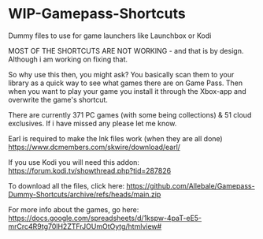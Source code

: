 # WIP-Gamepass-Shortcuts 
Dummy files to use for game launchers like Launchbox or Kodi

MOST OF THE SHORTCUTS ARE NOT WORKING - and that is by design. 
Although i am working on fixing that.

So why use this then, you might ask?
You basically scan them to your library as a quick way to see what games there are on Game Pass.
Then when you want to play your game you install it through the Xbox-app and overwrite the game's shortcut.

There are currently 371 PC games (with some being collections) & 51 cloud exclusives.
If i have missed any please let me know.

Earl is required to make the lnk files work (when they are all done)
https://www.dcmembers.com/skwire/download/earl/

If you use Kodi you will need this addon: https://forum.kodi.tv/showthread.php?tid=287826

To download all the files, click here: https://github.com/Allebale/Gamepass-Dummy-Shortcuts/archive/refs/heads/main.zip 

For more info about the games, go here: https://docs.google.com/spreadsheets/d/1kspw-4paT-eE5-mrCrc4R9tg70lH2ZTFrJOUmOtOytg/htmlview# 
